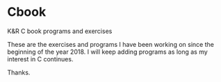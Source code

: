 # Cbook
K&R C book programs and exercises

These are the exercises and programs I have been working on since the beginning of the year 2018.  I will keep adding programs as long as my interest in C continues.

Thanks.

